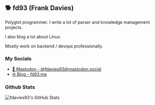 ## 🐕 fd93 (Frank Davies)

Polyglot programmer. I write a lot of parser and knowledge management projects.

I also blog a lot about Linux.

Mostly work on backend / devops professionally.

### My Socials

- [🐘 Mastodon - @fdavies93@mastodon.social](https://mastodon.social/@fdavies93)
- [🌐 Blog - fd93.me](https://fd93.me)

### Github Stats

<img src="https://github-readme-stats.vercel.app/api?username=fdavies93&theme=gotham&show_icons=true&hide_border=true&count_private=true" alt="fdavies93's GitHub Stats" />
